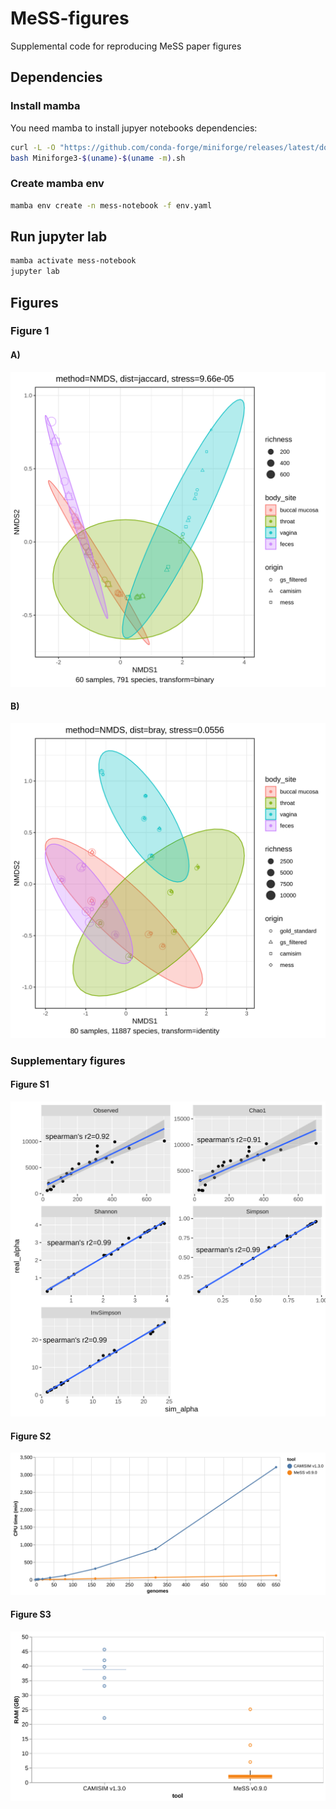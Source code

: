 # MeSS-figures
Supplemental code for reproducing MeSS paper figures

## Dependencies

### Install mamba
You need mamba to install jupyer notebooks dependencies:

```sh
curl -L -O "https://github.com/conda-forge/miniforge/releases/latest/download/Miniforge3-$(uname)-$(uname -m).sh"
bash Miniforge3-$(uname)-$(uname -m).sh
```

### Create mamba env

```sh
mamba env create -n mess-notebook -f env.yaml
```

## Run jupyter lab

```sh
mamba activate mess-notebook
jupyter lab
```

## Figures

### Figure 1
#### A)

![fig1a](figures/species-jaccard-NMDS.png)

#### B)

![fig1b](figures/species-bray-NMDS.png)

### Supplementary figures

#### Figure S1

![figs1](figures/alpha-divs.png)

#### Figure S2

![figs2](figures/cpu-time.png)

#### Figure S3

![figs2](figures/ram-usage.png)